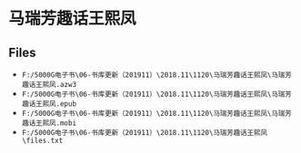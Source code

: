 # 马瑞芳趣话王熙凤

## Files

- `F:/5000G电子书\06-书库更新（201911）\2018.11\1120\马瑞芳趣话王熙凤\马瑞芳趣话王熙凤.azw3`
- `F:/5000G电子书\06-书库更新（201911）\2018.11\1120\马瑞芳趣话王熙凤\马瑞芳趣话王熙凤.epub`
- `F:/5000G电子书\06-书库更新（201911）\2018.11\1120\马瑞芳趣话王熙凤\马瑞芳趣话王熙凤.mobi`
- `F:/5000G电子书\06-书库更新（201911）\2018.11\1120\马瑞芳趣话王熙凤\files.txt`
